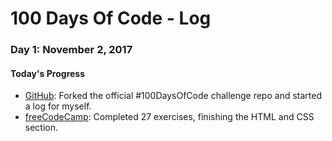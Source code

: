 # 100 Days Of Code - Log

### Day 1: November 2, 2017
#### Today's Progress
* [GitHub](https://github.com/stvnrlnd/100-days-of-code): Forked the official #100DaysOfCode challenge repo and started a log for myself.
* [freeCodeCamp](https://www.freecodecamp.org/stvnrlnd): Completed 27 exercises, finishing the HTML and CSS section.
